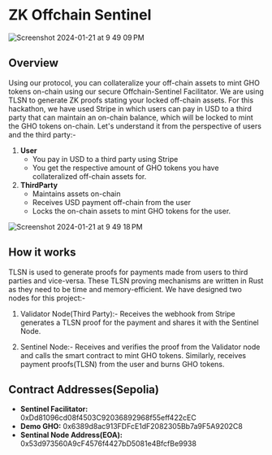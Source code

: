 # ZK Offchain Sentinel
![Screenshot 2024-01-21 at 9 49 09 PM](https://github.com/armanthepythonguy/LFGHO-ZK-OffchainSentinel/assets/66505181/7514210f-bb0d-4a65-8274-5ed8ca36935a)

## Overview
Using our protocol, you can collateralize your off-chain assets to mint GHO tokens on-chain using our secure Offchain-Sentinel Facilitator. We are using TLSN to generate ZK proofs stating your locked off-chain assets. For this hackathon, we have used Stripe in which users can pay in USD to a third party that can maintain an on-chain balance, which will be locked to mint the GHO tokens on-chain. 
Let's understand it from the perspective of users and the third party:-

1. **User**
   - You pay in USD to a third party using Stripe
   - You get the respective amount of GHO tokens you have collateralized off-chain assets for.
2. **ThirdParty**
   - Maintains assets on-chain
   - Receives USD payment off-chain from the user
   - Locks the on-chain assets to mint GHO tokens for the user.

![Screenshot 2024-01-21 at 9 49 18 PM](https://github.com/armanthepythonguy/LFGHO-ZK-OffchainSentinel/assets/66505181/a2f46994-8728-46a3-b286-c61cbdba6a92)

## How it works 
TLSN is used to generate proofs for payments made from users to third parties and vice-versa. These TLSN proving mechanisms are written in Rust as they need to be time and memory-efficient. We have designed two nodes for this project:-

1. Validator Node(Third Party):- Receives the webhook from Stripe generates a TLSN proof for the payment and shares it with the Sentinel Node.

2. Sentinel Node:- Receives and verifies the proof from the Validator node and calls the smart contract to mint GHO tokens. Similarly, receives payment proofs(TLSN) from the user and burns GHO tokens.

## Contract Addresses(Sepolia)
- **Sentinel Facilitator:** 0xDd81096cd08f4503C92036892968f55eff422cEC
- **Demo GHO:** 0x6389d8ac913FDFcE1dF2082305Bb7a9F5A9202C8
- **Sentinal Node Address(EOA):** 0x53d973560A9cF4576f4427bD5081e4BfcfBe9938
